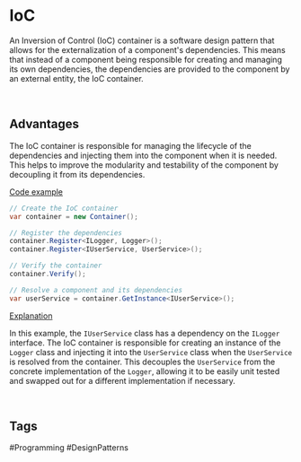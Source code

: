 # IoC

An Inversion of Control (IoC) container is a software design pattern that allows for the externalization of a component's dependencies. This means that instead of a component being responsible for creating and managing its own dependencies, the dependencies are provided to the component by an external entity, the IoC container.

<br>

## Advantages

The IoC container is responsible for managing the lifecycle of the dependencies and injecting them into the component when it is needed. This helps to improve the modularity and testability of the component by decoupling it from its dependencies.

<ins>Code example</ins>

``` C#
// Create the IoC container
var container = new Container();

// Register the dependencies
container.Register<ILogger, Logger>();
container.Register<IUserService, UserService>();

// Verify the container
container.Verify();

// Resolve a component and its dependencies
var userService = container.GetInstance<IUserService>();

```

<ins>Explanation</ins>

In this example, the `IUserService` class has a dependency on the `ILogger` interface. The IoC container is responsible for creating an instance of the `Logger` class and injecting it into the `UserService` class when the `UserService` is resolved from the container. This decouples the `UserService` from the concrete implementation of the `Logger`, allowing it to be easily unit tested and swapped out for a different implementation if necessary.

<br>

## Tags

#Programming #DesignPatterns